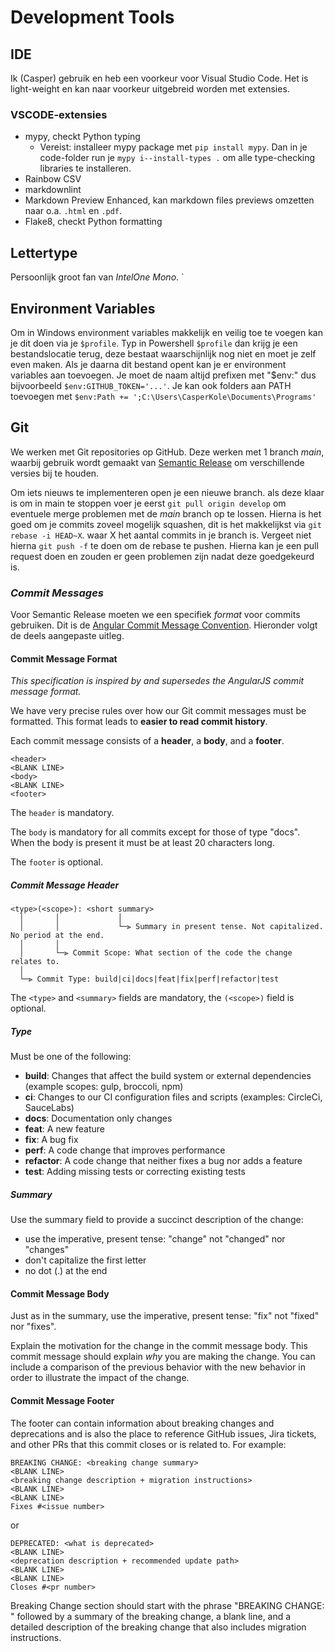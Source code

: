 # Development Tools

## IDE

Ik (Casper) gebruik en heb een voorkeur voor Visual Studio Code. Het is light-weight en kan naar voorkeur uitgebreid worden met extensies.

### VSCODE-extensies

* mypy, checkt Python typing
  * Vereist: installeer mypy package met `pip install mypy`. Dan in je code-folder run je `mypy i--install-types .` om alle type-checking libraries te installeren.
* Rainbow CSV
* markdownlint
* Markdown Preview Enhanced, kan markdown files previews omzetten naar o.a. `.html` en `.pdf`.
* Flake8, checkt Python formatting

## Lettertype

Persoonlijk groot fan van _IntelOne Mono_. `

## Environment Variables

Om in Windows environment variables makkelijk en veilig toe te voegen kan je dit doen via je `$profile`. Typ in Powershell `$profile` dan krijg je een bestandslocatie terug, deze bestaat waarschijnlijk nog niet en moet je zelf even maken. Als je daarna dit bestand opent kan je er environment variables aan toevoegen. Je moet de naam altijd prefixen met "\$env:" dus bijvoorbeeld `$env:GITHUB_TOKEN='...'`. Je kan ook folders aan PATH toevoegen met `$env:Path += ';C:\Users\CasperKole\Documents\Programs'`

## Git

We werken met Git repositories op GitHub. Deze werken met 1 branch _main_, waarbij gebruik wordt gemaakt van  [Semantic Release](https://github.com/semantic-release/semantic-release) om verschillende versies bij te houden.

Om iets nieuws te implementeren open je een nieuwe branch. als deze klaar is om in main te stoppen voer je eerst `git pull origin develop` om eventuele merge problemen met de _main_ branch op te lossen.  Hierna is het goed om je commits zoveel mogelijk squashen, dit is het makkelijkst via `git rebase -i HEAD~X`. waar X het aantal commits in je branch is. Vergeet niet hierna `git push -f` te doen om de rebase te pushen.  Hierna kan je een pull request doen en zouden er geen problemen zijn nadat deze goedgekeurd is.

### _Commit Messages_

Voor Semantic Release moeten we een specifiek _format_ voor commits gebruiken. Dit is de [Angular Commit Message Convention](https://github.com/angular/angular/blob/main/CONTRIBUTING.md#commit-header). Hieronder volgt de deels aangepaste uitleg.

#### Commit Message Format

_This specification is inspired by and supersedes the AngularJS commit message format._

We have very precise rules over how our Git commit messages must be formatted.
This format leads to **easier to read commit history**.

Each commit message consists of a **header**, a **body**, and a **footer**.

```none
<header>
<BLANK LINE>
<body>
<BLANK LINE>
<footer>
```

The `header` is mandatory.

The `body` is mandatory for all commits except for those of type "docs". When the body is present it must be at least 20 characters long.

The `footer` is optional.

##### Commit Message Header

```none
<type>(<scope>): <short summary>
  │       │             │
  │       │             └─⫸ Summary in present tense. Not capitalized. No period at the end.
  │       │
  │       └─⫸ Commit Scope: What section of the code the change relates to.
  │
  └─⫸ Commit Type: build|ci|docs|feat|fix|perf|refactor|test
```

The `<type>` and `<summary>` fields are mandatory, the `(<scope>)` field is optional.

##### Type

Must be one of the following:

* **build**: Changes that affect the build system or external dependencies (example scopes: gulp, broccoli, npm)
* **ci**: Changes to our CI configuration files and scripts (examples: CircleCi, SauceLabs)
* **docs**: Documentation only changes
* **feat**: A new feature
* **fix**: A bug fix
* **perf**: A code change that improves performance
* **refactor**: A code change that neither fixes a bug nor adds a feature
* **test**: Adding missing tests or correcting existing tests

##### Summary

Use the summary field to provide a succinct description of the change:

* use the imperative, present tense: "change" not "changed" nor "changes"
* don't capitalize the first letter
* no dot (.) at the end

#### Commit Message Body

Just as in the summary, use the imperative, present tense: "fix" not "fixed" nor "fixes".

Explain the motivation for the change in the commit message body. This commit message should explain _why_ you are making the change.
You can include a comparison of the previous behavior with the new behavior in order to illustrate the impact of the change.

#### Commit Message Footer

The footer can contain information about breaking changes and deprecations and is also the place to reference GitHub issues, Jira tickets, and other PRs that this commit closes or is related to.
For example:

```none
BREAKING CHANGE: <breaking change summary>
<BLANK LINE>
<breaking change description + migration instructions>
<BLANK LINE>
<BLANK LINE>
Fixes #<issue number>
```

or

```none
DEPRECATED: <what is deprecated>
<BLANK LINE>
<deprecation description + recommended update path>
<BLANK LINE>
<BLANK LINE>
Closes #<pr number>
```

Breaking Change section should start with the phrase "BREAKING CHANGE: " followed by a summary of the breaking change, a blank line, and a detailed description of the breaking change that also includes migration instructions.
